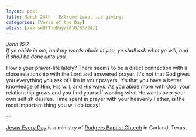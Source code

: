 ```yaml
---
layout: post
title: March 24th - Extreme Love...is giving.
categories: [Verse of the Day]
alias: [/VerseOfTheDay/2010/03/24/]
---
```


_John 15:7  
If ye abide in me, and my words abide in you, ye shall ask what ye
will, and it shall be done unto you._

How's your prayer-life lately? There seems to be a direct
connection with a close relationship with the Lord and answered
prayer. It's not that God gives you everything you ask of Him in your
prayers, it's that you have a better knowledge of Him, His will, and
His ways. As you abide more with God, your relationship grows and you
find yourself wanting what He wants over your own selfish desires.
Time spent in prayer with your heavenly Father, is the most important
thing you will do today!

 --

<a href=http://jesuseveryday.net>Jesus Every Day</a> is a ministry of <a href=http://rodgersbaptist.net>Rodgers Baptist Church</a> in Garland, Texas.

